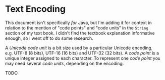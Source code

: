 # Text Encoding

This document isn't specifically *for* Java, but I'm adding it for context in relation to the mention of "code points" and "code units" in the `String` section of my text book. I didn't find the textbook explanation informative enough, so I went off to do some research.

A *Unicode code unit* is a bit size used by a particular Unicode encoding, e.g. UTF-8 (8 bits), UTF-16 (16 bits) and UTF-32 (32 bits).
A *code point* is a unique integer assigned to each character. To represent one *code point* you may need several *code units*, depending on the encoding.

TODO